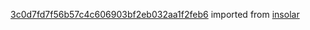 [3c0d7fd7f56b57c4c606903bf2eb032aa1f2feb6](https://github.com/insolar/insolar/commit/3c0d7fd7f56b57c4c606903bf2eb032aa1f2feb6) imported from [insolar](https://github.com/insolar/insolar)
